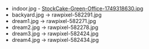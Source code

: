 
* indoor.jpg - [StockCake-Green-Office-1749318630.jpg](https://stockcake.com/i/modern-green-office_360866_589194)
* backyard.jpg -> rawpixel-582291.jpg
* dream1.jpg -> rawpixel-582271.jpg
* dream2.jpg -> rawpixel-582278.jpg
* dream3.jpg -> rawpixel-582424.jpg
* dream4.jpg -> rawpixel-582434.jpg
